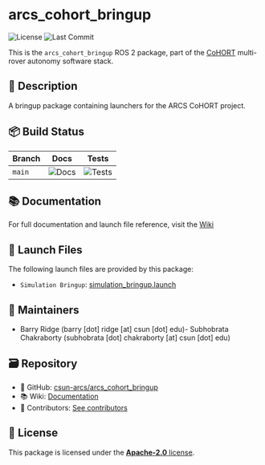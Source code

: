 # arcs_cohort_bringup

![License](https://img.shields.io/github/license/csun-arcs/arcs_cohort_bringup)
![Last Commit](https://img.shields.io/github/last-commit/csun-arcs/arcs_cohort_bringup)

This is the `arcs_cohort_bringup` ROS 2 package, part of the [CoHORT](https://github.com/csun-arcs/arcs_cohort) multi-rover autonomy software stack.

## 📝 Description

A bringup package containing launchers for the ARCS CoHORT project.

## 📦 Build Status

| Branch | Docs | Tests |
|--------|------|-------|
| `main` | ![Docs](https://github.com/csun-arcs/arcs_cohort_bringup/actions/workflows/generate-docs.yml/badge.svg?branch=main) | ![Tests](https://github.com/csun-arcs/arcs_cohort_bringup/actions/workflows/run-tests.yml/badge.svg?branch=main) |

## 📚 Documentation

For full documentation and launch file reference, visit the [Wiki](https://github.com/csun-arcs/arcs_cohort_bringup/wiki)

## 🚀 Launch Files

The following launch files are provided by this package:

- `Simulation Bringup`: [simulation_bringup.launch](https://github.com/csun-arcs/arcs_cohort_bringup/wiki/simulation_bringup.launch)

## 👥 Maintainers

- Barry Ridge (barry [dot] ridge [at] csun [dot] edu)- Subhobrata Chakraborty (subhobrata [dot] chakraborty [at] csun [dot] edu)
## 🗃️ Repository

- 📁 GitHub: [csun-arcs/arcs_cohort_bringup](https://github.com/csun-arcs/arcs_cohort_bringup)
- 📚 Wiki: [Documentation](https://github.com/csun-arcs/arcs_cohort_bringup/wiki)
- 👥 Contributors: [See contributors](https://github.com/csun-arcs/arcs_cohort_bringup/graphs/contributors)

## 📄 License

This package is licensed under the [**Apache-2.0** license](https://github.com/csun-arcs/arcs_cohort_bringup/blob/main/LICENSE).
